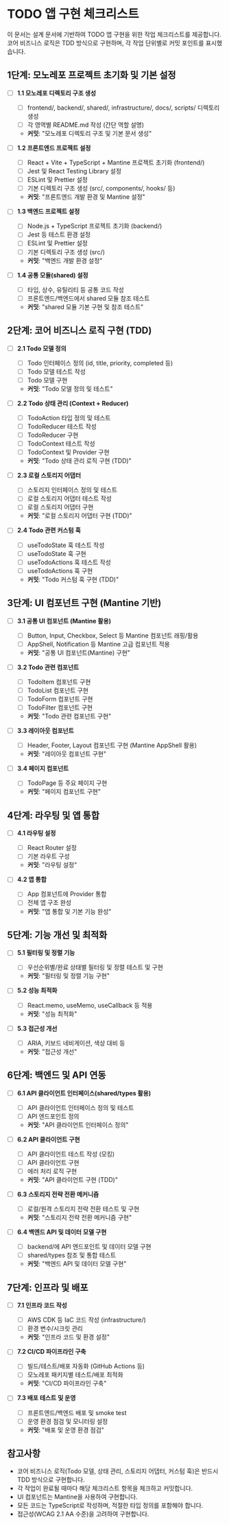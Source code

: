 # TODO 앱 구현 체크리스트

이 문서는 설계 문서에 기반하여 TODO 앱 구현을 위한 작업 체크리스트를 제공합니다. 코어 비즈니스 로직은 TDD 방식으로 구현하며, 각 작업 단위별로 커밋 포인트를 표시했습니다.

## 1단계: 모노레포 프로젝트 초기화 및 기본 설정

- [ ] **1.1 모노레포 디렉토리 구조 생성**
  - [ ] frontend/, backend/, shared/, infrastructure/, docs/, scripts/ 디렉토리 생성
  - [ ] 각 영역별 README.md 작성 (간단 역할 설명)
  - **커밋**: "모노레포 디렉토리 구조 및 기본 문서 생성"

- [ ] **1.2 프론트엔드 프로젝트 설정**
  - [ ] React + Vite + TypeScript + Mantine 프로젝트 초기화 (frontend/)
  - [ ] Jest 및 React Testing Library 설정
  - [ ] ESLint 및 Prettier 설정
  - [ ] 기본 디렉토리 구조 생성 (src/, components/, hooks/ 등)
  - **커밋**: "프론트엔드 개발 환경 및 Mantine 설정"

- [ ] **1.3 백엔드 프로젝트 설정**
  - [ ] Node.js + TypeScript 프로젝트 초기화 (backend/)
  - [ ] Jest 등 테스트 환경 설정
  - [ ] ESLint 및 Prettier 설정
  - [ ] 기본 디렉토리 구조 생성 (src/)
  - **커밋**: "백엔드 개발 환경 설정"

- [ ] **1.4 공통 모듈(shared) 설정**
  - [ ] 타입, 상수, 유틸리티 등 공통 코드 작성
  - [ ] 프론트엔드/백엔드에서 shared 모듈 참조 테스트
  - **커밋**: "shared 모듈 기본 구현 및 참조 테스트"

## 2단계: 코어 비즈니스 로직 구현 (TDD)

- [ ] **2.1 Todo 모델 정의**
  - [ ] Todo 인터페이스 정의 (id, title, priority, completed 등)
  - [ ] Todo 모델 테스트 작성
  - [ ] Todo 모델 구현
  - **커밋**: "Todo 모델 정의 및 테스트"

- [ ] **2.2 Todo 상태 관리 (Context + Reducer)**
  - [ ] TodoAction 타입 정의 및 테스트
  - [ ] TodoReducer 테스트 작성
  - [ ] TodoReducer 구현
  - [ ] TodoContext 테스트 작성
  - [ ] TodoContext 및 Provider 구현
  - **커밋**: "Todo 상태 관리 로직 구현 (TDD)"

- [ ] **2.3 로컬 스토리지 어댑터**
  - [ ] 스토리지 인터페이스 정의 및 테스트
  - [ ] 로컬 스토리지 어댑터 테스트 작성
  - [ ] 로컬 스토리지 어댑터 구현
  - **커밋**: "로컬 스토리지 어댑터 구현 (TDD)"

- [ ] **2.4 Todo 관련 커스텀 훅**
  - [ ] useTodoState 훅 테스트 작성
  - [ ] useTodoState 훅 구현
  - [ ] useTodoActions 훅 테스트 작성
  - [ ] useTodoActions 훅 구현
  - **커밋**: "Todo 커스텀 훅 구현 (TDD)"

## 3단계: UI 컴포넌트 구현 (Mantine 기반)

- [ ] **3.1 공통 UI 컴포넌트 (Mantine 활용)**
  - [ ] Button, Input, Checkbox, Select 등 Mantine 컴포넌트 래핑/활용
  - [ ] AppShell, Notification 등 Mantine 고급 컴포넌트 적용
  - **커밋**: "공통 UI 컴포넌트(Mantine) 구현"

- [ ] **3.2 Todo 관련 컴포넌트**
  - [ ] TodoItem 컴포넌트 구현
  - [ ] TodoList 컴포넌트 구현
  - [ ] TodoForm 컴포넌트 구현
  - [ ] TodoFilter 컴포넌트 구현
  - **커밋**: "Todo 관련 컴포넌트 구현"

- [ ] **3.3 레이아웃 컴포넌트**
  - [ ] Header, Footer, Layout 컴포넌트 구현 (Mantine AppShell 활용)
  - **커밋**: "레이아웃 컴포넌트 구현"

- [ ] **3.4 페이지 컴포넌트**
  - [ ] TodoPage 등 주요 페이지 구현
  - **커밋**: "페이지 컴포넌트 구현"

## 4단계: 라우팅 및 앱 통합

- [ ] **4.1 라우팅 설정**
  - [ ] React Router 설정
  - [ ] 기본 라우트 구성
  - **커밋**: "라우팅 설정"

- [ ] **4.2 앱 통합**
  - [ ] App 컴포넌트에 Provider 통합
  - [ ] 전체 앱 구조 완성
  - **커밋**: "앱 통합 및 기본 기능 완성"

## 5단계: 기능 개선 및 최적화

- [ ] **5.1 필터링 및 정렬 기능**
  - [ ] 우선순위별/완료 상태별 필터링 및 정렬 테스트 및 구현
  - **커밋**: "필터링 및 정렬 기능 구현"

- [ ] **5.2 성능 최적화**
  - [ ] React.memo, useMemo, useCallback 등 적용
  - **커밋**: "성능 최적화"

- [ ] **5.3 접근성 개선**
  - [ ] ARIA, 키보드 네비게이션, 색상 대비 등
  - **커밋**: "접근성 개선"

## 6단계: 백엔드 및 API 연동

- [ ] **6.1 API 클라이언트 인터페이스(shared/types 활용)**
  - [ ] API 클라이언트 인터페이스 정의 및 테스트
  - [ ] API 엔드포인트 정의
  - **커밋**: "API 클라이언트 인터페이스 정의"

- [ ] **6.2 API 클라이언트 구현**
  - [ ] API 클라이언트 테스트 작성 (모킹)
  - [ ] API 클라이언트 구현
  - [ ] 에러 처리 로직 구현
  - **커밋**: "API 클라이언트 구현 (TDD)"

- [ ] **6.3 스토리지 전략 전환 메커니즘**
  - [ ] 로컬/원격 스토리지 전략 전환 테스트 및 구현
  - **커밋**: "스토리지 전략 전환 메커니즘 구현"

- [ ] **6.4 백엔드 API 및 데이터 모델 구현**
  - [ ] backend/에 API 엔드포인트 및 데이터 모델 구현
  - [ ] shared/types 참조 및 통합 테스트
  - **커밋**: "백엔드 API 및 데이터 모델 구현"

## 7단계: 인프라 및 배포

- [ ] **7.1 인프라 코드 작성**
  - [ ] AWS CDK 등 IaC 코드 작성 (infrastructure/)
  - [ ] 환경 변수/시크릿 관리
  - **커밋**: "인프라 코드 및 환경 설정"

- [ ] **7.2 CI/CD 파이프라인 구축**
  - [ ] 빌드/테스트/배포 자동화 (GitHub Actions 등)
  - [ ] 모노레포 패키지별 테스트/배포 최적화
  - **커밋**: "CI/CD 파이프라인 구축"

- [ ] **7.3 배포 테스트 및 운영**
  - [ ] 프론트엔드/백엔드 배포 및 smoke test
  - [ ] 운영 환경 점검 및 모니터링 설정
  - **커밋**: "배포 및 운영 환경 점검"

## 참고사항

- 코어 비즈니스 로직(Todo 모델, 상태 관리, 스토리지 어댑터, 커스텀 훅)은 반드시 TDD 방식으로 구현합니다.
- 각 작업이 완료될 때마다 해당 체크리스트 항목을 체크하고 커밋합니다.
- UI 컴포넌트는 Mantine을 사용하여 구현합니다.
- 모든 코드는 TypeScript로 작성하며, 적절한 타입 정의를 포함해야 합니다.
- 접근성(WCAG 2.1 AA 수준)을 고려하여 구현합니다.

